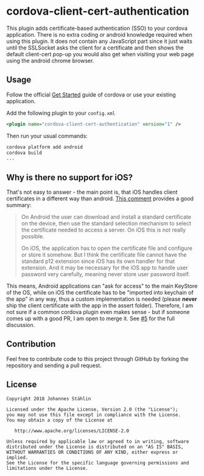 # cordova-client-cert-authentication
This plugin adds certificate-based authentication (SSO) to your cordova application. There is no extra coding or android  knowledge required when using this plugin. It does not contain any JavaScript part since it just waits until the SSLSocket asks the client for a certificate and then shows the default client-cert pop-up you would also get when visiting your web page using the android chrome browser.

## Usage
Follow the official [Get Started](https://cordova.apache.org/#getstarted) guide of cordova or use your existing application.

Add the following plugin to your `config.xml`
```xml
<plugin name="cordova-client-cert-authentication" version="1" />
```

Then run your usual commands:
```bash
cordova platform add android
cordova build
...
```

## Why is there no support for iOS?
That's not easy to answer - the main point is, that iOS handles client certificates in a different way than android. [This comment](https://github.com/johannes-staehlin/cordova-client-cert-authentication/issues/5#issuecomment-424494990) provides a good summary:

> On Android the user can download and install a standard certificate on the device, then use the standard selection mechanism to select the certificate needed to access a server. On iOS this is not really possible.
> 
> On iOS, the application has to open the certificate file and configure or store it somehow. But I think the certificate file cannot have the standard p12 extension since iOS has its own handler for that extension. And it may be necessary for the iOS app to handle user password very carefully, meaning never store user password itself.

This means, Android applications can "ask for access" to the main KeyStore of the OS, while on iOS the certificate has to be  "imported into keychain of the app" in any way, thus a custom implementation is needed (please **never** ship the client certificate with the app in the assert folder).
Therefore, I am not sure if a common cordova plugin even makes sense - but if someone comes up with a good PR, I am open to merge it.
See [#5](https://github.com/johannes-staehlin/cordova-client-cert-authentication/issues/5) for the full discussion. 


## Contribution
Feel free to contribute code to this project through GitHub by forking the repository and sending a pull request.


## License
    
    Copyright 2018 Johannes Stählin
    
    Licensed under the Apache License, Version 2.0 (the "License");
    you may not use this file except in compliance with the License.
    You may obtain a copy of the License at

       http://www.apache.org/licenses/LICENSE-2.0

    Unless required by applicable law or agreed to in writing, software
    distributed under the License is distributed on an "AS IS" BASIS,
    WITHOUT WARRANTIES OR CONDITIONS OF ANY KIND, either express or implied.
    See the License for the specific language governing permissions and
    limitations under the License.
